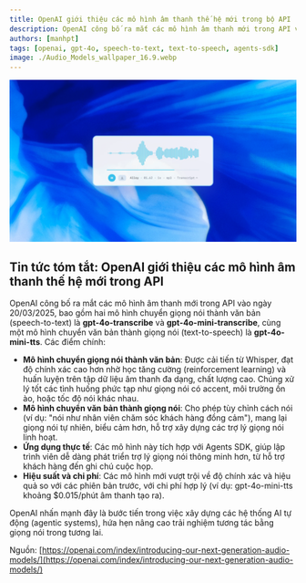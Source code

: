 ```yaml
---
title: OpenAI giới thiệu các mô hình âm thanh thế hệ mới trong bộ API
description: OpenAI công bố ra mắt các mô hình âm thanh mới trong API vào ngày 20/03/2025, bao gồm hai mô hình chuyển giọng nói thành văn bản (speech-to-text) là gpt-4o-transcribe
authors: [manhpt]
tags: [openai, gpt-4o, speech-to-text, text-to-speech, agents-sdk]
image: ./Audio_Models_wallpaper_16.9.webp
---
```


![OpenAI Audio Models](./Audio_Models_wallpaper_16.9.webp)

## Tin tức tóm tắt: OpenAI giới thiệu các mô hình âm thanh thế hệ mới trong API

OpenAI công bố ra mắt các mô hình âm thanh mới trong API vào ngày 20/03/2025, bao gồm hai mô hình chuyển giọng nói thành văn bản (speech-to-text) là **gpt-4o-transcribe** và **gpt-4o-mini-transcribe**, cùng một mô hình chuyển văn bản thành giọng nói (text-to-speech) là **gpt-4o-mini-tts**. Các điểm chính:

- **Mô hình chuyển giọng nói thành văn bản**: Được cải tiến từ Whisper, đạt độ chính xác cao hơn nhờ học tăng cường (reinforcement learning) và huấn luyện trên tập dữ liệu âm thanh đa dạng, chất lượng cao. Chúng xử lý tốt các tình huống phức tạp như giọng nói có accent, môi trường ồn ào, hoặc tốc độ nói khác nhau.
- **Mô hình chuyển văn bản thành giọng nói**: Cho phép tùy chỉnh cách nói (ví dụ: "nói như nhân viên chăm sóc khách hàng đồng cảm"), mang lại giọng nói tự nhiên, biểu cảm hơn, hỗ trợ xây dựng các trợ lý giọng nói linh hoạt.
- **Ứng dụng thực tế**: Các mô hình này tích hợp với Agents SDK, giúp lập trình viên dễ dàng phát triển trợ lý giọng nói thông minh hơn, từ hỗ trợ khách hàng đến ghi chú cuộc họp.
- **Hiệu suất và chi phí**: Các mô hình mới vượt trội về độ chính xác và hiệu quả so với các phiên bản trước, với chi phí hợp lý (ví dụ: gpt-4o-mini-tts khoảng $0.015/phút âm thanh tạo ra).

OpenAI nhấn mạnh đây là bước tiến trong việc xây dựng các hệ thống AI tự động (agentic systems), hứa hẹn nâng cao trải nghiệm tương tác bằng giọng nói trong tương lai.

<!-- truncate -->

Nguồn: [https://openai.com/index/introducing-our-next-generation-audio-models/](https://openai.com/index/introducing-our-next-generation-audio-models/)
